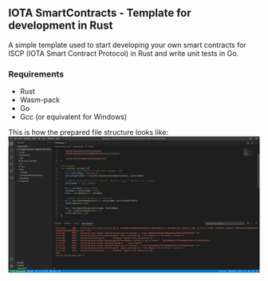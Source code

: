## IOTA SmartContracts - Template for development in Rust

A simple template used to start developing your own smart contracts for ISCP (IOTA Smart Contract Protocol) in Rust and write unit tests in Go. 

### Requirements
- Rust
- Wasm-pack
- Go
- Gcc (or equivalent for Windows)

This is how the prepared file structure looks like:
![View of the template on VSCode](VSCode_Rust_Template_View.png)
